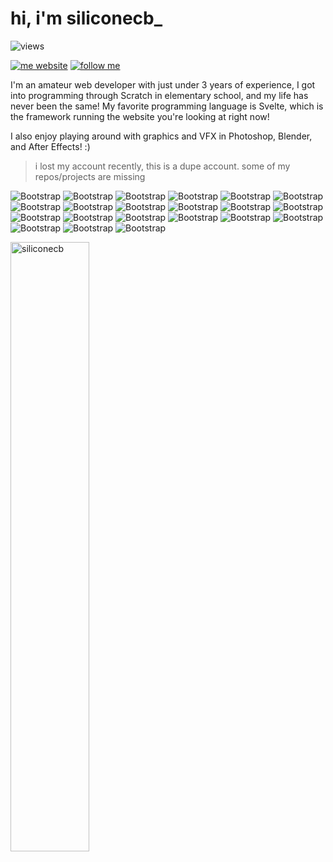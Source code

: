 # hi, i'm siliconecb_

![views](https://views-counter.vercel.app/badge?pageId=siliconecb&leftColor=000000&rightColor=262626&type=total&label=Profile%20Views&style=none)


[![me website](https://img.shields.io/badge/website-siliconecb.cc-lightgray)](https://siliconecb.cc)
[![follow me](https://img.shields.io/github/followers/siliconecb?label=Follow&style=social)](https://github.com/siliconecb)

 I'm an amateur web developer with just under 3 years of experience, I got into programming through Scratch in elementary school, and my life has never been the same! My favorite programming language is Svelte, which is the framework running the website you're looking at right now!

I also enjoy playing around with graphics and VFX in Photoshop, Blender, and After Effects! :)

> i lost my account recently, this is a dupe account. some of my repos/projects are missing

![Bootstrap](https://img.shields.io/badge/-Python-05122A?style=flat-square&logo=Python&color=353535) ![Bootstrap](https://img.shields.io/badge/-Docker-05122A?style=flat-square&logo=Docker&color=353535) ![Bootstrap](https://img.shields.io/badge/-SQLite-05122A?style=flat-square&logo=SQLite&color=353535) ![Bootstrap](https://img.shields.io/badge/-PostgreSQL-05122A?style=flat-square&logo=PostgreSQL&color=353535) ![Bootstrap](https://img.shields.io/badge/-Flask-05122A?style=flat-square&logo=Flask&color=353535) ![Bootstrap](https://img.shields.io/badge/-Django-05122A?style=flat-square&logo=Django&color=353535) ![Bootstrap](https://img.shields.io/badge/-Svelte-05122A?style=flat-square&logo=Svelte&color=353535) ![Bootstrap](https://img.shields.io/badge/-Express-05122A?style=flat-square&logo=Express&color=353535) ![Bootstrap](https://img.shields.io/badge/-Typescript-05122A?style=flat-square&logo=Typescript&color=353535) ![Bootstrap](https://img.shields.io/badge/-Javascript-05122A?style=flat-square&logo=Javascript&color=353535) ![Bootstrap](https://img.shields.io/badge/-Rust-05122A?style=flat-square&logo=Rust&color=353535) ![Bootstrap](https://img.shields.io/badge/-Vercel-05122A?style=flat-square&logo=Vercel&color=353535) ![Bootstrap](https://img.shields.io/badge/-Render-05122A?style=flat-square&logo=Render&color=353535) ![Bootstrap](https://img.shields.io/badge/-Pocketbase-05122A?style=flat-square&logo=Pocketbase&color=353535) ![Bootstrap](https://img.shields.io/badge/-Koa-05122A?style=flat-square&logo=Koa&color=353535) ![Bootstrap](https://img.shields.io/badge/-TailwindCSS-05122A?style=flat-square&logo=TailwindCSS&color=353535) ![Bootstrap](https://img.shields.io/badge/-HTML5-05122A?style=flat-square&logo=HTML5&color=353535) ![Bootstrap](https://img.shields.io/badge/-Go-05122A?style=flat-square&logo=Go&color=353535) ![Bootstrap](https://img.shields.io/badge/-Debian-05122A?style=flat-square&logo=Debian&color=353535) ![Bootstrap](https://img.shields.io/badge/-RedHat-05122A?style=flat-square&logo=RedHat&color=353535) ![Bootstrap](https://img.shields.io/badge/-AlmaLinux-05122A?style=flat-square&logo=AlmaLinux&color=353535)

<div>
  <img width="50%"  src="https://github-readme-streak-stats.herokuapp.com?user=siliconecb&theme=dark&hide_border=true" alt="siliconecb" />
<!--   <img width="40%" align="right" src="https://github-readme-stats.vercel.app/api/top-langs/?username=siliconecb&layout=compact&theme=dark&hide_border=true" alt="siliconecb" /> -->
</div>

